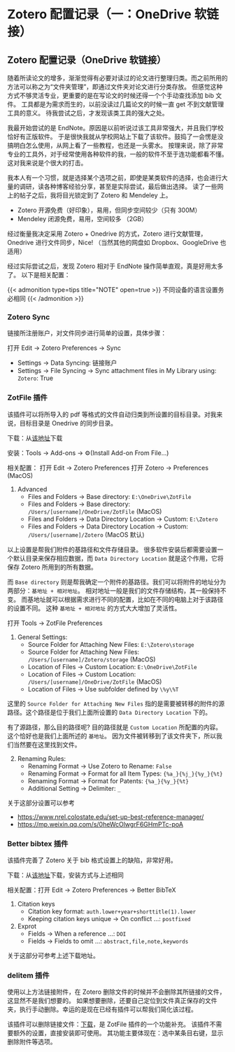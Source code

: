 # Zotero 配置记录（一：OneDrive 软链接）


<!--more-->

## Zotero 配置记录（OneDrive 软链接）

随着所读论文的增多，渐渐觉得有必要对读过的论文进行整理归类。而之前所用的方法可以称之为“文件夹管理”，即通过文件夹对论文进行分类存放。
但感觉这种方式不够灵活专业，更重要的是在写论文的时候还得一个个手动查找添加 bib 文件。
工具都是为需求而生的，以前没读过几篇论文的时候一直 get 不到文献管理工具的意义。
待我尝试之后，才发现该类工具的强大之处。

我最开始尝试的是 EndNote。原因是以前听说过该工具非常强大，并且我们学校恰好有正版软件。
于是很快我就从学校网站上下载了该软件。鼓捣了一会愣是没搞明白怎么使用，从网上看了一些教程，也还是一头雾水。
按理来说，除了非常专业的工具外，对于经常使用各种软件的我，一般的软件不至于连功能都看不懂。
这对我来说是个很大的打击。

我本人有一个习惯，就是选择某个选项之前，即使是某类软件的选择，也会进行大量的调研，读各种博客经验分享，甚至是实际尝试，最后做出选择。
读了一些网上的帖子之后，我将目光锁定到了 Zotero 和 Mendeley 上。

- Zotero 开源免费（好印象），易用，但同步空间较少（只有 300M）
- Mendeley 闭源免费，易用，空间较多 （2GB）

经过衡量我决定采用 Zotero + Onedrive 的方式，Zotero 进行文献管理，Onedrive 进行文件同步，Nice! （当然其他的网盘如 Dropbox、GoogleDrive 也适用）

经过实际尝试之后，发现 Zotero 相对于 EndNote 操作简单直观，真是好用太多了。
以下是相关配置：

{{< admonition type=tips title="NOTE" open=true >}}
不同设备的语言设置务必相同
{{< /admonition >}}

### Zotero Sync
链接所注册账户，对文件同步进行简单的设置，具体步骤：

打开 Edit -> Zotero Preferences -> Sync
- Settings -> Data Syncing: 链接账户
- Settings -> File Syncing -> Sync attachment files in My Library using: `Zotero`: True

### ZotFile 插件
该插件可以将所导入的 pdf 等格式的文件自动归类到所设置的目标目录。对我来说，目标目录是 Onedrive 的同步目录。

下载：从[该地址](http://zotfile.com/#how-to-install--set-up-zotfile)下载

安装：Tools -> Add-ons -> ⚙(Install Add-on From File...)

相关配置：
打开 Edit -> Zotero Preferences
打开 Zotero -> Preferences (MacOS)
1. Advanced
    - Files and Folders -> Base directory: `E:\OneDrive\ZotFile`
    - Files and Folders -> Base directory: `/Users/[username]/OneDrive/ZotFile` (MacOS)
    - Files and Folders -> Data Directory Location -> Custom: `E:\Zotero`
    - Files and Folders -> Data Directory Location -> Custom: `/Users/[username]/Zotero` (MacOS 默认)


以上设置是帮我们附件的基路径和文件存储目录。
很多软件安装后都需要设置一个默认目录来保存相应数据，而 `Data Directory Location` 就是这个作用，它将保存 Zotero 所用到的所有数据。

而 `Base directory` 则是帮我确定一个附件的基路径。我们可以将附件的地址分为两部分：`基地址 + 相对地址`。
相对地址一般是我们的文件存储结构，其一般保持不变。
而基地址就可以根据需求进行不同的配置，比如在不同的电脑上对于该路径的设置不同。
这种 `基地址 + 相对地址` 的方式大大增加了灵活性。

打开 Tools -> ZotFile Preferences
1. General Settings:
    - Source Folder for Attaching New Files: `E:\Zotero\storage`
    - Source Folder for Attaching New Files: `/Users/[username]/Zotero/storage` (MacOS)
    - Location of Files -> Custom Location: `E:\OneDrive\ZotFile`
    - Location of Files -> Custom Location: `/Users/[username]/OneDrive/ZotFile` (MacOS)
    - Location of Files -> Use subfolder defined by `\%y\%T`

这里的 `Source Folder for Attaching New Files` 指的是需要被转移的附件的源路径。这个路径是位于我们上面所设置的 `Data Directory Location` 下的。

有了源路径，那么目的路径呢? 目的路径就是 `Custom Location` 所配置的内容。这个恰好也是我们上面所述的 `基地址`。
因为文件被转移到了该文件夹下，所以我们当然要在这里找到文件。

2. Renaming Rules:
    - Renaming Format -> Use Zotero to Rename: `False`
    - Renaming Format -> Format for all Item Types: `{%a_}{%j_}{%y_}{%t}`
    - Renaming Format -> Format for Patents: `{%a_}{%y_}{%t}`
    - Additional Setting -> Delimiter: `_`

关于这部分设置可以参考
- https://www.nrel.colostate.edu/set-up-best-reference-manager/
- https://mp.weixin.qq.com/s/0heWcOlwgrF6GHmPTc-poA

### Better bibtex 插件
该插件完善了 Zotero 关于 bib 格式设置上的缺陷，非常好用。

下载：从[该地址](https://retorque.re/zotero-better-bibtex/)下载，安装方式与上述相同

相关配置：打开 Edit -> Zotero Preferences -> Better BibTeX
1. Citation keys
    - Citation key format: `auth.lower+year+shorttitle(1).lower`
    - Keeping citation keys unique -> On conflict ...: `postfixed`
2. Exprot
    - Fields -> When a reference ...: `DOI`
    - Fields -> Fields to omit ...: `abstract,file,note,keywords`

关于这部分可参考上述下载地址。

### delitem 插件
使用以上方法链接附件，在 Zotero 删除文件的时候并不会删除其所链接的文件，这显然不是我们想要的。
如果想要删除，还要自己定位到文件真正保存的文件夹，执行手动删除。幸运的是现在已经有插件可以帮我们简化该过程。

该插件可以删除链接文件：[下载](https://github.com/redleafnew/delitemwithatt)，是 ZotFile 插件的一个功能补充。
该插件不需要额外的设置，直接安装即可使用。
其功能主要体现在：选中某条目右键，显示删除附件等选项。

